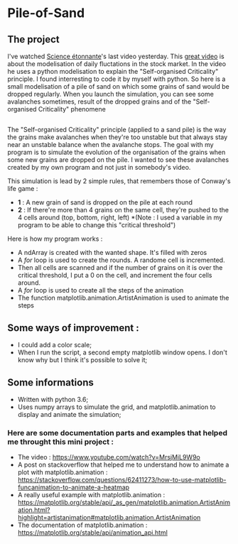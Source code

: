 # Pile-of-Sand

## The project
I've watched [Science étonnante](https://www.youtube.com/c/ScienceEtonnante)'s last video yesterday. 
This [great video](https://www.youtube.com/watch?v=MrsjMiL9W9o) is about the modelisation of daily fluctations in the stock market. In the video he uses a python modelisation to explain the "Self-organised Criticality" principle. I found interresting to code it by myself with python.
So here is a small modelisation of a pile of sand on which some grains of sand would be dropped regularly. When you launch the simulation, you can see some avalanches sometimes, result of the dropped grains and of the "Self-organised Criticality" phenomene

##
The "Self-organised Criticality" principle (applied to a sand pile) is the way the grains make avalanches when they're too unstable but that always stay near an unstable balance when the avalanche stops. The goal with my program is to simulate the evolution of the organisation of the grains when some new grains are dropped on the pile. I wanted to see these avalanches created by my own program and not just in somebody's video.

This simulation is lead by 2 simple rules, that remembers those of Conway's life game  :
- **1** : A new grain of sand is dropped on the pile at each round
- **2** : If there're more than 4 grains on the same cell, they're pushed to the 4 cells around (top, bottom, right, left) *(Note : I used a variable in my program to be able to change this "critical threshold")

Here is how my program works : 
- A ndArray is created with the wanted shape. It's filled with zeros
- A *for* loop is used to create the rounds. A randome cell is incremented.
- Then all cells are scanned and if the number of grains on it is over the critical threshold, I put a 0 on the cell, and increment the four cells around.
- A *for* loop is used to create all the steps of the animation
- The function matplotlib.animation.ArtistAnimation is used to animate the steps

## Some ways of improvement : 
- I could add a color scale;
- When I run the script, a second empty matplotlib window opens. I don't know why but I think it's possible to solve it; 


## Some informations
- Written with python 3.6;
- Uses numpy arrays to simulate the grid, and matplotlib.animation to display and animate the simulation;

### Here are some documentation parts and examples that helped me throught this mini project :
- The video : https://www.youtube.com/watch?v=MrsjMiL9W9o
- A post on stackoverflow that helped me to understand how to animate a plot with matplotlib.animation : https://stackoverflow.com/questions/62411273/how-to-use-matplotlib-funcanimation-to-animate-a-heatmap
- A really useful example with matplotlib.animation : https://matplotlib.org/stable/api/_as_gen/matplotlib.animation.ArtistAnimation.html?highlight=artistanimation#matplotlib.animation.ArtistAnimation
- The documentation of matplotlib.animation : https://matplotlib.org/stable/api/animation_api.html

